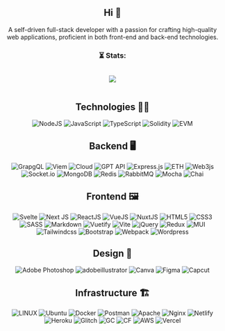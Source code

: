 <h2 align="center">Hi 👋</h2>
<p align="center">A self-driven full-stack developer with a passion for crafting high-quality web applications, proficient in both front-end and back-end technologies.</p>

<div>
    <h3 align="center">⏳ Stats:</h3>
    <div class="row">
        <div class="column">
            <p align="center">
                <img
                    src="https://github-readme-streak-stats.herokuapp.com/?user=Thedexplorer&layout=compact&theme=dark&hide_border=true&mode=weekly&card_width=450&card_height=190"
                />
            </p>
        </div>
    </div>
</div>

<div align="center">
   <h2 align="center">Technologies 👨‍💻</h2>
  
  <img src="https://img.shields.io/badge/Node.js-43853D?style=for-the-badge&logo=node.js&logoColor=white" alt="NodeJS">
  <img src="https://img.shields.io/badge/JavaScript-F7DF1E?style=for-the-badge&logo=javascript&logoColor=black" alt="JavaScript">
  <img src="https://img.shields.io/badge/TypeScript-007ACC?style=for-the-badge&logo=typescript&logoColor=white" alt="TypeScript">
 <img src="https://img.shields.io/badge/Solidity-%23363636.svg?style=for-the-badge&logo=solidity&logoColor=white" alt="Solidity">
  <img src="https://img.shields.io/badge/EVM-%23363636.svg?style=for-the-badge&logo=solidity&logoColor=white" alt="EVM">
  </br>
 <h2 align="center">Backend 🖥</h2>
 <img src="https://img.shields.io/badge/GraphQL-TheGraph-purple?style=for-the-badge&logo=graphql&logoColor=white" alt="GrapgQL">
  <img src="https://img.shields.io/badge/Viem-232225?style=for-the-badge&logo=viem&logoColor=white" alt="Viem">
  <img src="https://img.shields.io/badge/CloudServerlessFunctions-F16822?style=for-the-badge&logo=google&logoColor=white" alt="Cloud">
  <img src="https://img.shields.io/badge/GPT API-74aa9c?style=for-the-badge&logo=openai&logoColor=white" alt="GPT API">
  <img src="https://img.shields.io/badge/Express.js-%23404d59.svg?style=for-the-badge&logo=express&logoColor=%2361DAFB" alt="Express.js">
  <img src="https://img.shields.io/badge/Ethers.js-3C3C3D?style=for-the-badge&logo=Ethereum&logoColor=white" alt="ETH">
  <img src="https://img.shields.io/badge/web3.js-F16822?style=for-the-badge&logo=web3.js&logoColor=white" alt="Web3js">
  <img src="https://img.shields.io/badge/Socket.io-black?style=for-the-badge&logo=socket.io&badgeColor=010101" alt="Socket.io">
  <img src="https://img.shields.io/badge/MongoDB-%234ea94b.svg?style=for-the-badge&logo=mongodb&logoColor=white" alt="MongoDB">
  <img src="https://img.shields.io/badge/Redis-%23DD0031.svg?style=for-the-badge&logo=redis&logoColor=white" alt="Redis">
  <img src="https://img.shields.io/badge/Rabbitmq-FF6600?style=for-the-badge&logo=rabbitmq&logoColor=white" alt="RabbitMQ">
  <img src="https://img.shields.io/badge/mocha.js-323330?style=for-the-badge&logo=mocha&logoColor=Brown" alt="Mocha">
  <img src="https://img.shields.io/badge/chai.js-323330?style=for-the-badge&logo=chai&logoColor=red" alt="Chai">
  </br>
   <h2 align="center">Frontend 🖼</h2>
   <img src="https://img.shields.io/badge/SvelteJS-%23E34F26.svg?style=for-the-badge&logo=svelte&logoColor=white" alt="Svelte">
   <img src="https://img.shields.io/badge/NextJS-black?style=for-the-badge&logo=next.js&logoColor=white" alt="Next JS">
  <img src="https://img.shields.io/badge/ReactJS-%2320232a.svg?style=for-the-badge&logo=react&logoColor=%2361DAFB" alt="ReactJS">
  <img src="https://img.shields.io/badge/Vue.js-35495E?style=for-the-badge&logo=vue.js&logoColor=4FC08D" alt="VueJS">
  <img src="https://img.shields.io/badge/Nuxt.js-35495E?style=for-the-badge&logo=nuxt.js&logoColor=4FC08D" alt="NuxtJS">
  <img src="https://img.shields.io/badge/HTML5-%23E34F26.svg?style=for-the-badge&logo=html5&logoColor=white" alt="HTML5">
  <img src="https://img.shields.io/badge/CSS3-%231572B6.svg?style=for-the-badge&logo=css3&logoColor=white" alt="CSS3">
  <img src="https://img.shields.io/badge/SASS-hotpink.svg?style=for-the-badge&logo=SASS&logoColor=white" alt="SASS">
  <img src="https://img.shields.io/badge/Markdown-%23000000.svg?style=for-the-badge&logo=markdown&logoColor=white" alt="Markdown">
  <img src="https://img.shields.io/badge/Vuetify-1867C0?style=for-the-badge&logo=vuetify&logoColor=AEDDFF" alt="Vuetify">
  <img src="https://img.shields.io/badge/vite-%23646CFF.svg?style=for-the-badge&logo=vite&logoColor=white" alt="Vite">
  <img src="https://img.shields.io/badge/jquery-%230769AD.svg?style=for-the-badge&logo=jquery&logoColor=white" alt="jQuery">
  <img src="https://img.shields.io/badge/Redux-593D88?style=for-the-badge&logo=redux&logoColor=white" alt="Redux">
  <img src="https://img.shields.io/badge/MUI-%230081CB.svg?style=for-the-badge&logo=material-ui&logoColor=white" alt="MUI">
  <img src="https://img.shields.io/badge/Tailwindcss-%06B6D4.svg?style=for-the-badge&logo=tailwindcss&logoColor=white" alt="Tailwindcss">
  <img src="https://img.shields.io/badge/Bootstrap-%23563D7C.svg?style=for-the-badge&logo=bootstrap&logoColor=white" alt="Bootstrap">
  <img src="https://img.shields.io/badge/Webpack-%238DD6F9.svg?style=for-the-badge&logo=webpack&logoColor=black" alt="Webpack">
  <img src="https://img.shields.io/badge/Wordpress-21759B?style=for-the-badge&logo=wordpress&logoColor=white" alt="Wordpress">
  </br>
 <h2 align="center">Design 🎨</h2>
  <img src="https://img.shields.io/badge/AdobePhotoshop-%2331A8FF.svg?style=for-the-badge&logo=adobephotoshop&logoColor=white" alt="Adobe Photoshop">
  <img src="https://img.shields.io/badge/AdobeIllustrator-%FF9A00.svg?style=for-the-badge&logo=adobeillustrator&logoColor=white" alt="adobeillustrator">
  <img src="https://img.shields.io/badge/Canva-%2300C4CC.svg?style=for-the-badge&logo=Canva&logoColor=white" alt="Canva">
  <img src="https://img.shields.io/badge/Figma-%23F24E1E.svg?style=for-the-badge&logo=figma&logoColor=white" alt="Figma">
  <img src="https://img.shields.io/badge/Capcut-232225?style=for-the-badge&logoColor=white" alt="Capcut">
  </br>
 <h2 align="center">Infrastructure 🏗</h2>
  <img src="https://img.shields.io/badge/Linux-FCC624?style=for-the-badge&logo=linux&logoColor=black" alt="LINUX">
  <img src="https://img.shields.io/badge/Ubuntu-E95420?style=for-the-badge&logo=ubuntu&logoColor=white" alt="Ubuntu">
  <img src="https://img.shields.io/badge/Docker-%230db7ed.svg?style=for-the-badge&logo=docker&logoColor=white" alt="Docker">
  <img src="https://img.shields.io/badge/Postman-FF6C37?style=for-the-badge&logo=postman&logoColor=white" alt="Postman">
  <img src="https://img.shields.io/badge/Apache-%23D42029.svg?style=for-the-badge&logo=apache&logoColor=white" alt="Apache">
  <img src="https://img.shields.io/badge/Nginx-%23009639.svg?style=for-the-badge&logo=nginx&logoColor=white" alt="Nginx">
  <img src="https://img.shields.io/badge/Netlify-%23000000.svg?style=for-the-badge&logo=netlify&logoColor=%2300C7B7" alt="Netlify">
  <img src="https://img.shields.io/badge/Heroku-%23430098.svg?style=for-the-badge&logo=heroku&logoColor=white" alt="Heroku">
  <img src="https://img.shields.io/badge/Glitch-%233333FF.svg?style=for-the-badge&logo=glitch&logoColor=white" alt="Glitch">
  <img src="https://img.shields.io/badge/Google_Cloud-4285F4?style=for-the-badge&logo=google-cloud&logoColor=white" alt="GC">
  <img src="https://img.shields.io/badge/Cloudflare-F38020?style=for-the-badge&logo=Cloudflare&logoColor=white" alt="CF">
  <img src="https://img.shields.io/badge/Amazon_AWS-FF9900?style=for-the-badge&logo=amazonaws&logoColor=white" alt="AWS">
  <img src="https://img.shields.io/badge/Vercel-000000?style=for-the-badge&logo=vercel&logoColor=white" alt="Vercel">
</div>
